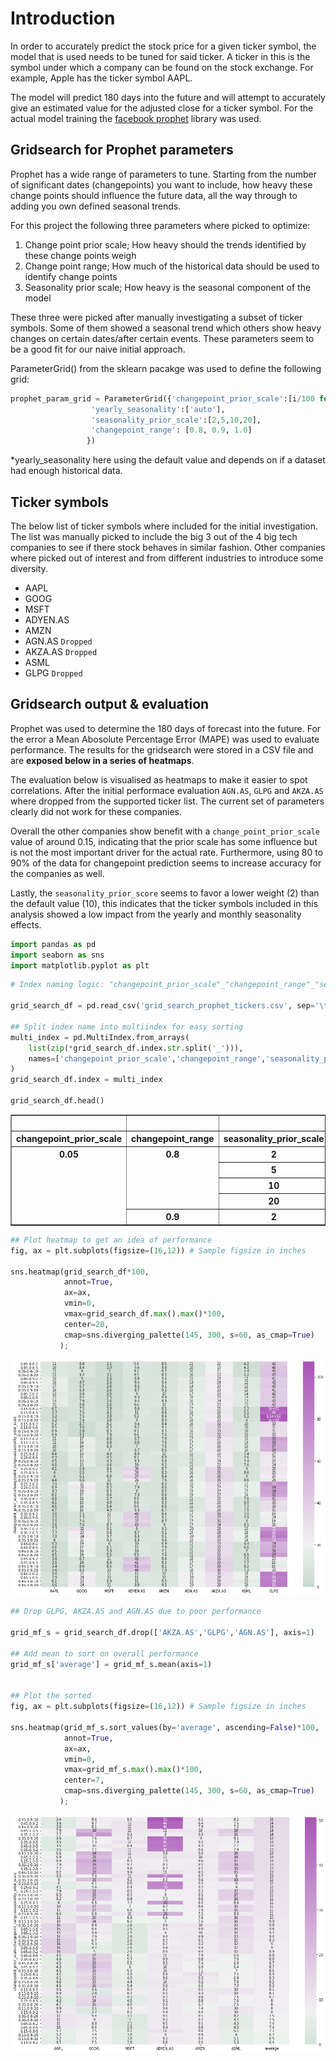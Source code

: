 # Introduction
In order to accurately predict the stock price for a given ticker symbol, the model that is used needs to be tuned for said ticker. A ticker in this is the symbol under which a company can be found on the stock exchange. For example, Apple has the ticker symbol AAPL.

The model will predict 180 days into the future and will attempt to accurately give an estimated value for the adjusted close for a ticker symbol. For the actual model training the [facebook prophet](https://pypi.org/project/fbprophet/) library was used.

## Gridsearch for Prophet parameters
Prophet has a wide range of parameters to tune. Starting from the number of significant dates (changepoints) you want to include, how heavy these change points should influence the future data, all the way through to adding you own defined seasonal trends.

For this project the following three parameters where picked to optimize:
1. Change point prior scale; How heavy should the trends identified by these change points weigh
2. Change point range; How much of the historical data should be used to identify change points
3. Seasonality prior scale; How heavy is the seasonal component of the model

These three were picked after manually investigating a subset of ticker symbols. Some of them showed a seasonal trend which others show heavy changes on certain dates/after certain events. These parameters seem to be a good fit for our naive initial approach.

ParameterGrid() from the sklearn pacakge was used to define the following grid:
```python
prophet_param_grid = ParameterGrid({'changepoint_prior_scale':[i/100 for i in range(5,55,10)],
                  'yearly_seasonality':['auto'],
                  'seasonality_prior_scale':[2,5,10,20],
                  'changepoint_range': [0.8, 0.9, 1.0]
                 })
```
*yearly_seasonality here using the default value and depends on if a dataset had enough historical data.


## Ticker symbols
The below list of ticker symbols where included for the initial investigation. The list was manually picked to include the big 3 out of the 4 big tech companies to see if there stock behaves in similar fashion. Other companies where picked out of interest and from different industries to introduce some diversity.
- AAPL
- GOOG
- MSFT
- ADYEN.AS
- AMZN
- AGN.AS `Dropped`
- AKZA.AS `Dropped`
- ASML
- GLPG `Dropped`


## Gridsearch output & evaluation
Prophet was used to determine the 180 days of forecast into the future. For the error a Mean Abosolute Percentage Error (MAPE) was used to evaluate performance. The results for the gridsearch were stored in a CSV file and are **exposed below in a series of heatmaps**.

The evaluation below is visualised as heatmaps to make it easier to spot correlations. After the initial performace evaluation `AGN.AS`, `GLPG` and `AKZA.AS` where dropped from the supported ticker list. The current set of parameters clearly did not work for these companies.

Overall the other companies show benefit with a `change_point_prior_scale` value of around 0.15, indicating that the prior scale has some influence but is not the most important driver for the actual rate. Furthermore, using 80 to 90% of the data for changepoint prediction seems to increase accuracy for the companies as well.

Lastly, the `seasonality_prior_score` seems to favor a lower weight (2) than the default value (10), this indicates that the ticker symbols included in this analysis showed a low impact from the yearly and monthly seasonality effects.


```python
import pandas as pd
import seaborn as sns
import matplotlib.pyplot as plt
```


```python
# Index naming logic: "changepoint_prior_scale"_"changepoint_range"_"seasonality_prior_scale"

grid_search_df = pd.read_csv('grid_search_prophet_tickers.csv', sep='\t', index_col=0)

## Split index name into multiindex for easy sorting
multi_index = pd.MultiIndex.from_arrays(
    list(zip(*grid_search_df.index.str.split('_'))),
    names=['changepoint_prior_scale','changepoint_range','seasonality_prior_scale']
)
grid_search_df.index = multi_index

grid_search_df.head()
```




<div>
<style scoped>
    .dataframe tbody tr th:only-of-type {
        vertical-align: middle;
    }

    .dataframe tbody tr th {
        vertical-align: top;
    }

    .dataframe thead th {
        text-align: right;
    }
</style>
<table border="1" class="dataframe">
  <thead>
    <tr style="text-align: right;">
      <th></th>
      <th></th>
      <th></th>
      <th>AAPL</th>
      <th>GOOG</th>
      <th>MSFT</th>
      <th>ADYEN.AS</th>
      <th>AMZN</th>
      <th>AGN.AS</th>
      <th>AKZA.AS</th>
      <th>ASML</th>
      <th>GLPG</th>
    </tr>
    <tr>
      <th>changepoint_prior_scale</th>
      <th>changepoint_range</th>
      <th>seasonality_prior_scale</th>
      <th></th>
      <th></th>
      <th></th>
      <th></th>
      <th></th>
      <th></th>
      <th></th>
      <th></th>
      <th></th>
    </tr>
  </thead>
  <tbody>
    <tr>
      <th rowspan="5" valign="top">0.05</th>
      <th rowspan="4" valign="top">0.8</th>
      <th>2</th>
      <td>0.105244</td>
      <td>0.087509</td>
      <td>0.030520</td>
      <td>0.095152</td>
      <td>0.084762</td>
      <td>0.105885</td>
      <td>0.224474</td>
      <td>0.043358</td>
      <td>0.421289</td>
    </tr>
    <tr>
      <th>5</th>
      <td>0.103633</td>
      <td>0.084256</td>
      <td>0.029421</td>
      <td>0.093943</td>
      <td>0.087816</td>
      <td>0.104028</td>
      <td>0.189209</td>
      <td>0.043443</td>
      <td>0.445822</td>
    </tr>
    <tr>
      <th>10</th>
      <td>0.109231</td>
      <td>0.089692</td>
      <td>0.029530</td>
      <td>0.092362</td>
      <td>0.087031</td>
      <td>0.103947</td>
      <td>0.205965</td>
      <td>0.043836</td>
      <td>0.464165</td>
    </tr>
    <tr>
      <th>20</th>
      <td>0.106391</td>
      <td>0.094344</td>
      <td>0.030632</td>
      <td>0.094600</td>
      <td>0.084919</td>
      <td>0.104498</td>
      <td>0.232113</td>
      <td>0.041890</td>
      <td>0.466309</td>
    </tr>
    <tr>
      <th>0.9</th>
      <th>2</th>
      <td>0.159346</td>
      <td>0.050062</td>
      <td>0.025865</td>
      <td>0.088551</td>
      <td>0.093601</td>
      <td>0.147027</td>
      <td>0.233407</td>
      <td>0.117856</td>
      <td>0.414889</td>
    </tr>
  </tbody>
</table>
</div>




```python
## Plot heatmap to get an idea of performance
fig, ax = plt.subplots(figsize=(16,12)) # Sample figsize in inches

sns.heatmap(grid_search_df*100,
            annot=True,
            ax=ax,
            vmin=0,
            vmax=grid_search_df.max().max()*100,
            center=20,
            cmap=sns.diverging_palette(145, 300, s=60, as_cmap=True)
           );
```


    
![png](assets/output_3_0.png)
    



```python
## Drop GLPG, AKZA.AS and AGN.AS due to poor performance

grid_mf_s = grid_search_df.drop(['AKZA.AS','GLPG','AGN.AS'], axis=1)

## Add mean to sort on overall performance
grid_mf_s['average'] = grid_mf_s.mean(axis=1)


## Plot the sorted 
fig, ax = plt.subplots(figsize=(16,12)) # Sample figsize in inches

sns.heatmap(grid_mf_s.sort_values(by='average', ascending=False)*100,
            annot=True,
            ax=ax,
            vmin=0,
            vmax=grid_mf_s.max().max()*100,
            center=7,
            cmap=sns.diverging_palette(145, 300, s=60, as_cmap=True)
           );
```


    
![png](assets/output_4_0.png)
    

